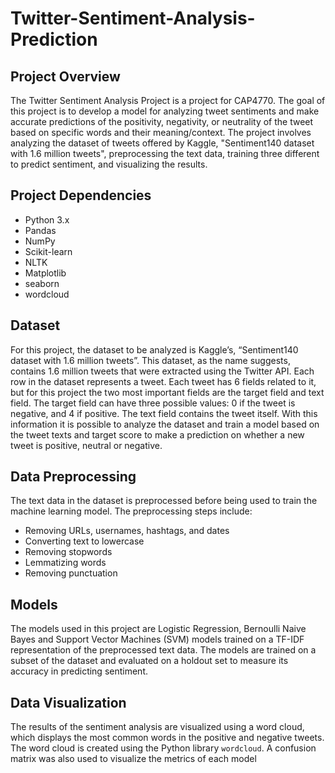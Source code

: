 # Twitter-Sentiment-Analysis-Prediction

## Project Overview
The Twitter Sentiment Analysis Project is a project for CAP4770. The goal of this project is to develop a model for analyzing tweet sentiments and make accurate predictions of the positivity, negativity, or neutrality of the tweet based on specific words and their meaning/context. The project involves analyzing the dataset of tweets offered by Kaggle, "Sentiment140 dataset with 1.6 million tweets", preprocessing the text data, training three different to predict sentiment, and visualizing the results.

## Project Dependencies
- Python 3.x
- Pandas
- NumPy
- Scikit-learn
- NLTK
- Matplotlib
- seaborn
- wordcloud

## Dataset
For this project, the dataset to be analyzed is Kaggle’s, “Sentiment140 dataset with 1.6 million tweets”. This dataset, as the name suggests, contains 1.6 million tweets that were extracted using the Twitter API. Each row in the dataset represents a tweet. Each tweet has 6 fields related to it, but for this project the two most important fields are the target field and text field. The target field can have three possible values: 0 if the tweet is negative, and 4 if positive. The text field contains the tweet itself. With this information it is possible to analyze the dataset and train a model based on the tweet texts and target score to make a prediction on whether a new tweet is positive, neutral or negative.


## Data Preprocessing
The text data in the dataset is preprocessed before being used to train the machine learning model. The preprocessing steps include:
- Removing URLs, usernames, hashtags, and dates
- Converting text to lowercase
- Removing stopwords
- Lemmatizing words
- Removing punctuation

## Models
The models used in this project are Logistic Regression, Bernoulli Naive Bayes and Support Vector Machines (SVM) models trained on a TF-IDF representation of the preprocessed text data. The models are trained on a subset of the dataset and evaluated on a holdout set to measure its accuracy in predicting sentiment.

## Data Visualization
The results of the sentiment analysis are visualized using a word cloud, which displays the most common words in the positive and negative tweets. The word cloud is created using the Python library `wordcloud`. A confusion matrix was also used to visualize the metrics of each model
